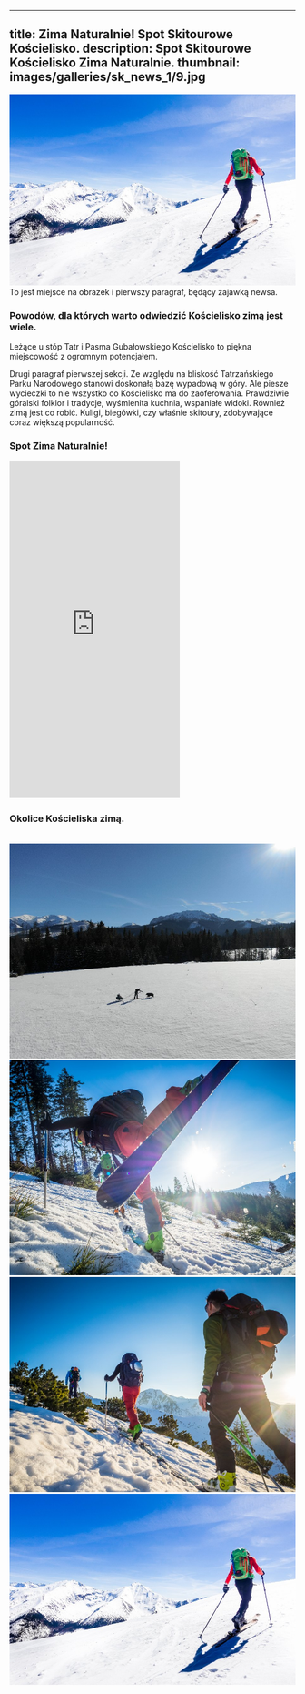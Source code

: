 ---
  title: Zima Naturalnie! Spot Skitourowe Kościelisko.
  description: Spot Skitourowe Kościelisko Zima Naturalnie.
  thumbnail: images/galleries/sk_news_1/9.jpg
  ---
  <span class="image left">
    <img alt="Plakat z zawodów im. Basi German" src="images/galleries/sk_news_1/9.jpg" title="Kościelisko - zimowa aktywność na świeżym powietrzu">
  </span>
  To jest miejsce na obrazek i pierwszy paragraf, będący zajawką newsa.
  
  ### Powodów, dla których warto odwiedzić Kościelisko zimą jest wiele.
  
  Leżące u stóp Tatr i Pasma Gubałowskiego Kościelisko to piękna miejscowość z ogromnym potencjałem. 
  
  Drugi paragraf pierwszej sekcji.
  Ze względu na bliskość Tatrzańskiego Parku Narodowego stanowi doskonałą bazę wypadową w góry. Ale piesze wycieczki to nie wszystko co Kościelisko ma do zaoferowania. Prawdziwie góralski folklor i tradycje, wyśmienita kuchnia, wspaniałe widoki. Również zimą jest co robić. Kuligi, biegówki, czy właśnie skitoury, zdobywające coraz większą popularność.
  
  ### Spot Zima Naturalnie!
  
  <iframe src="https://youtube.com/embed/S2rDXWmGLpE" allowfullscreen="" style="height: 593px" frameborder="0"></iframe>
  
  ### Okolice Kościeliska zimą.
  
  <span class="sk_news_1">
    <a href="/images/galleries/sk_news_1/1.jpg" title=""><img src="/images/galleries/sk_news_1/5.jpg.jpg.thumb.jpg" alt="" /></a>
    <a href="/images/galleries/sk_news_1/2.jpg" title=""><img src="/images/galleries/sk_news_1/6.jpg" alt="" /></a>
    <a href="/images/galleries/sk_news_1/3.jpg" title=""><img src="/images/galleries/sk_news_1/7.jpg" alt="" /></a>
    <a href="/images/galleries/sk_news_1/4.jpg" title=""><img src="/images/galleries/sk_news_1/8.jpg" alt="" /></a><img src="/images/galleries/sk_news_1/9.jpg" alt="" /></a>
  </span>
